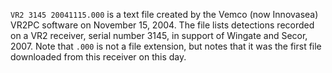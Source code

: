 `VR2 3145 20041115.000` is a text file created by the Vemco (now Innovasea) VR2PC software on November 15, 2004. The file lists detections recorded on a VR2 receiver, serial number 3145, in support of Wingate and Secor, 2007. Note that `.000` is not a file extension, but notes that it was the first file downloaded from this receiver on this day.